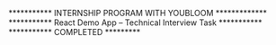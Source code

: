 
*********** INTERNSHIP PROGRAM WITH YOUBLOOM *************
*********** React Demo App – Technical Interview Task ***********
*********** COMPLETED *********